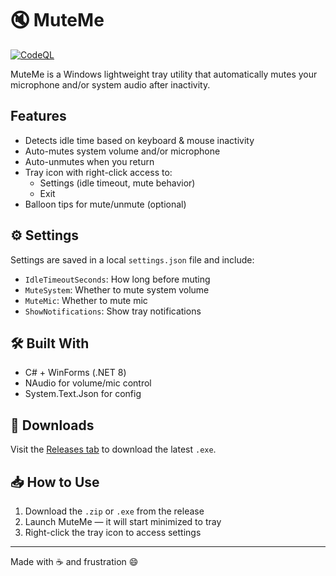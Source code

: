 # 🔇 MuteMe

[![CodeQL](https://github.com/Zxrri/MuteMe/actions/workflows/github-code-scanning/codeql/badge.svg?branch=main)](https://github.com/Zxrri/MuteMe/actions/workflows/github-code-scanning/codeql)


MuteMe is a Windows lightweight tray utility that automatically mutes your microphone and/or system audio after inactivity.

##  Features

- Detects idle time based on keyboard & mouse inactivity
- Auto-mutes system volume and/or microphone
- Auto-unmutes when you return
- Tray icon with right-click access to:
  - Settings (idle timeout, mute behavior)
  - Exit
- Balloon tips for mute/unmute (optional)

## ⚙️ Settings

Settings are saved in a local `settings.json` file and include:

- `IdleTimeoutSeconds`: How long before muting
- `MuteSystem`: Whether to mute system volume
- `MuteMic`: Whether to mute mic
- `ShowNotifications`: Show tray notifications

## 🛠 Built With

- C# + WinForms (.NET 8)
- NAudio for volume/mic control
- System.Text.Json for config

## 🚀 Downloads

Visit the [Releases tab](https://github.com/Zxrri/MuteMe/releases) to download the latest `.exe`.

## 📥 How to Use

1. Download the `.zip` or `.exe` from the release
2. Launch MuteMe — it will start minimized to tray
3. Right-click the tray icon to access settings

---

Made with ☕ and frustration 😄
